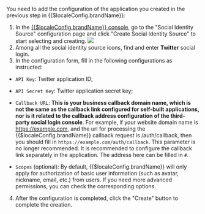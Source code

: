 <IntegrationDetailCard :title="`Fill in the Twitter application configuration in ${$localeConfig.brandName}`">

You need to add the configuration of the application you created in the previous step in {{$localeConfig.brandName}}:

1. In the [{{$localeConfig.brandName}} console](https://console.genauth.ai), go to the "Social Identity Source" configuration page and click "Create Social Identity Source" to start selecting and creating.
   ![](~@imagesZhCn/connections/Add-Social-Connections.png)
2. Among all the social identity source icons, find and enter **Twitter** social login.
3. In the configuration form, fill in the following configurations as instructed:

- `API Key`: Twitter application ID;

- `API Secret Key`: Twitter application secret key;

- `Callback URL`: **This is your business callback domain name, which is not the same as the callback link configured for self-built applications, nor is it related to the callback address configuration of the third-party social login console**. For example, if your website domain name is https://example.com, and the url for processing the {{$localeConfig.brandName}} callback request is /auth/callback, then you should fill in `https://example.com/auth/callback`. This parameter is no longer recommended. It is recommended to configure the callback link separately in the application. The address here can be filled in `#`.

- `Scopes` (optional): By default, {{$localeConfig.brandName}} will only apply for authorization of basic user information (such as avatar, nickname, email, etc.) from users. If you need more advanced permissions, you can check the corresponding options.

4. After the configuration is completed, click the "Create" button to complete the creation.

</IntegrationDetailCard>
